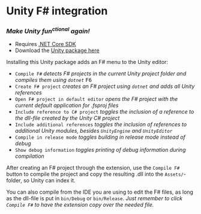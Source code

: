 # Unity F# integration
### _Make Unity fun<sup>ctional</sup> again!_
- Requires [.NET Core SDK](https://dotnet.microsoft.com/download)
- Download the [Unity package here](https://github.com/sppt-2k19/unity-fsharp-integration/raw/master/unity-fsharp-integration.unitypackage)

Installing this Unity package adds an F# menu to the Unity editor:
- `Compile F#` _detects F# projects in the current Unity project folder and compiles them using `dotnet`_ <kbd>F6</kbd>
- `Create F# project` _creates an F# project using `dotnet` and adds all Unity references_
- `Open F# project in default editor` _opens the F# project with the current default application for .fsproj files_
- `Include reference to C# project` _toggles the inclusion of a reference to the dll-file created by the Unity C# project_
- `Include additional references` _toggles the inclusion of references to additional Unity modules, besides `UnityEngine` and `UnityEditor`_
- `Compile in release mode` _toggles building in release mode instead of debug_
- `Show debug information` _toggles printing of debug information during compilation_

After creating an F# project through the extension, use the `Compile F#` button to compile the project and copy the resulting .dll into the `Assets/`-folder, so Unity can index it.

You can also compile from the IDE you are using to edit the F# files, as long as the dll-file is put in `bin/Debug` or `bin/Release`. 
_Just remember to click `Compile F#` to have the extension copy over the needed file._

